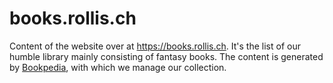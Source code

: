 # books.rollis.ch

Content of the website over at https://books.rollis.ch. It's the list of our
humble library mainly consisting of fantasy books. The content is generated by
[Bookpedia](https://bruji.com/bookpedia/), with which we manage our collection.
